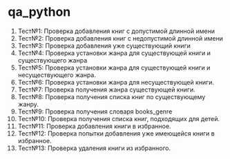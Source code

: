 # qa_python
1. Тест№1: Проверка добавления книг с допустимой длинной имени
2. Тест№2: Проверка добавления книг с недопустимой длинной имени
3. Тест№3: Проверка добавления уже существующий книги
4. Тест№4: Проверка установки жанра для существующей книги и существующего жанра
5. Тест№5: Проверка установки жанра для существующей книги и несуществующего жанра.
6. Тест№6: Проверка установки жанра для несуществующей книги.
7. Тест№7: Проверка получения жанра существующей книги.
8. Тест№8: Проверка получения списка книг по существующему жанру.
9. Тест№9: Проверка получения словаря books_genre
10. Тест№10: Проверка получения списка книг, подходящих для детей.
11. Тест№11: Проверка добавления книги в избранное.
12. Тест№12: Проверка попытки добавления уже имеющейся книги в избранное.
13. Тест№13: Проверка удаления книги из избранного.
